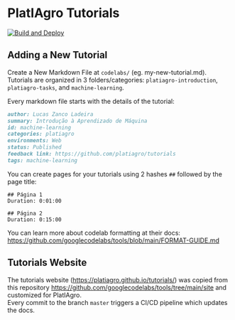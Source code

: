 # PlatIAgro Tutorials

[![Build and Deploy](https://github.com/platiagro/tutorials/actions/workflows/deploy.yml/badge.svg)](https://github.com/platiagro/tutorials/actions/workflows/deploy.yml)

## Adding a New Tutorial

Create a New Markdown File at `codelabs/` (eg. my-new-tutorial.md).<br>
Tutorials are organized in 3 folders/categories: `platiagro-introduction`, `platiagro-tasks`, and `machine-learning`.

Every markdown file starts with the details of the tutorial:

```my-new-tutorial.md
author: Lucas Zanco Ladeira
summary: Introdução à Aprendizado de Máquina
id: machine-learning
categories: platiagro
environments: Web
status: Published
feedback link: https://github.com/platiagro/tutorials
tags: machine-learning
```

You can create pages for your tutorials using 2 hashes `##` followed by the page title:

```
## Página 1
Duration: 0:01:00

## Página 2
Duration: 0:15:00
```

You can learn more about codelab formatting at their docs: https://github.com/googlecodelabs/tools/blob/main/FORMAT-GUIDE.md

## Tutorials Website

The tutorials website (https://platiagro.github.io/tutorials/) was copied from this repository https://github.com/googlecodelabs/tools/tree/main/site and customized for PlatIAgro.<br>
Every commit to the branch `master` triggers a CI/CD pipeline which updates the docs.
